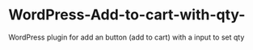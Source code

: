# WordPress-Add-to-cart-with-qty-
WordPress plugin for add an button (add to cart) with a input to set qty 
